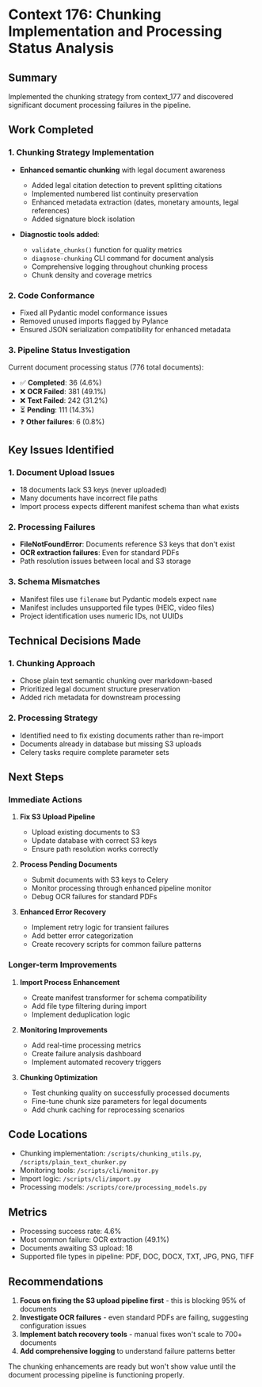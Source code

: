 # Context 176: Chunking Implementation and Processing Status Analysis

## Summary
Implemented the chunking strategy from context_177 and discovered significant document processing failures in the pipeline.

## Work Completed

### 1. Chunking Strategy Implementation
- **Enhanced semantic chunking** with legal document awareness
  - Added legal citation detection to prevent splitting citations
  - Implemented numbered list continuity preservation
  - Enhanced metadata extraction (dates, monetary amounts, legal references)
  - Added signature block isolation
  
- **Diagnostic tools added**:
  - `validate_chunks()` function for quality metrics
  - `diagnose-chunking` CLI command for document analysis
  - Comprehensive logging throughout chunking process
  - Chunk density and coverage metrics

### 2. Code Conformance
- Fixed all Pydantic model conformance issues
- Removed unused imports flagged by Pylance
- Ensured JSON serialization compatibility for enhanced metadata

### 3. Pipeline Status Investigation
Current document processing status (776 total documents):
- ✅ **Completed**: 36 (4.6%)
- ❌ **OCR Failed**: 381 (49.1%)
- ❌ **Text Failed**: 242 (31.2%)
- ⏳ **Pending**: 111 (14.3%)
- ❓ **Other failures**: 6 (0.8%)

## Key Issues Identified

### 1. Document Upload Issues
- 18 documents lack S3 keys (never uploaded)
- Many documents have incorrect file paths
- Import process expects different manifest schema than what exists

### 2. Processing Failures
- **FileNotFoundError**: Documents reference S3 keys that don't exist
- **OCR extraction failures**: Even for standard PDFs
- Path resolution issues between local and S3 storage

### 3. Schema Mismatches
- Manifest files use `filename` but Pydantic models expect `name`
- Manifest includes unsupported file types (HEIC, video files)
- Project identification uses numeric IDs, not UUIDs

## Technical Decisions Made

### 1. Chunking Approach
- Chose plain text semantic chunking over markdown-based
- Prioritized legal document structure preservation
- Added rich metadata for downstream processing

### 2. Processing Strategy
- Identified need to fix existing documents rather than re-import
- Documents already in database but missing S3 uploads
- Celery tasks require complete parameter sets

## Next Steps

### Immediate Actions
1. **Fix S3 Upload Pipeline**
   - Upload existing documents to S3
   - Update database with correct S3 keys
   - Ensure path resolution works correctly

2. **Process Pending Documents**
   - Submit documents with S3 keys to Celery
   - Monitor processing through enhanced pipeline monitor
   - Debug OCR failures for standard PDFs

3. **Enhanced Error Recovery**
   - Implement retry logic for transient failures
   - Add better error categorization
   - Create recovery scripts for common failure patterns

### Longer-term Improvements
1. **Import Process Enhancement**
   - Create manifest transformer for schema compatibility
   - Add file type filtering during import
   - Implement deduplication logic

2. **Monitoring Improvements**
   - Add real-time processing metrics
   - Create failure analysis dashboard
   - Implement automated recovery triggers

3. **Chunking Optimization**
   - Test chunking quality on successfully processed documents
   - Fine-tune chunk size parameters for legal documents
   - Add chunk caching for reprocessing scenarios

## Code Locations
- Chunking implementation: `/scripts/chunking_utils.py`, `/scripts/plain_text_chunker.py`
- Monitoring tools: `/scripts/cli/monitor.py`
- Import logic: `/scripts/cli/import.py`
- Processing models: `/scripts/core/processing_models.py`

## Metrics
- Processing success rate: 4.6%
- Most common failure: OCR extraction (49.1%)
- Documents awaiting S3 upload: 18
- Supported file types in pipeline: PDF, DOC, DOCX, TXT, JPG, PNG, TIFF

## Recommendations
1. **Focus on fixing the S3 upload pipeline first** - this is blocking 95% of documents
2. **Investigate OCR failures** - even standard PDFs are failing, suggesting configuration issues
3. **Implement batch recovery tools** - manual fixes won't scale to 700+ documents
4. **Add comprehensive logging** to understand failure patterns better

The chunking enhancements are ready but won't show value until the document processing pipeline is functioning properly.